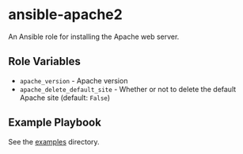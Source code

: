 # ansible-apache2

An Ansible role for installing the Apache web server.

## Role Variables

- `apache_version` - Apache version
- `apache_delete_default_site` - Whether or not to delete the default Apache site (default: `False`)

## Example Playbook

See the [examples](./examples/) directory.
